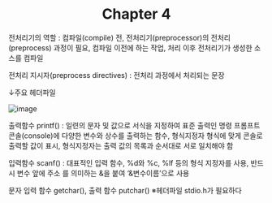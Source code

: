 <h1 align="center">Chapter 4</h1>

전처리기의 역할 : 컴파일(compile) 전, 전처리기(preprocessor)의 전처리 (preprocess) 과정이 필요, 컴파일 이전에 하는 작업, 처리 이후 전처리기가 생성한 소스를 컴파일

전처리 지시자(preprocess directives) : 전처리 과정에서 처리되는 문장

↓주요 헤더파일

![image](https://user-images.githubusercontent.com/119505410/207085419-453a0bc8-b009-4b43-87d5-17ada7a7aa67.png)

출력함수 printf() : 일련의 문자 및 값으로 서식을 지정하여 표준 출력인 명령 프롬프트 콘솔(console)에 다양한 변수와 상수를 출력하는 함수, 형식지정자 형식에 맞게 콘솔로 출력할 값이 표시, 형식지정자는 출력 값의 목록과 순서대로 서로 일치해야 함

입력함수 scanf() : 대표적인 입력 함수, %d와 %c, %lf 등의 형식 지정자를 사용, 반드시 변수 앞에 주소 를 의미하는 &을 붙여 ‘&변수이름’으로 사용


문자 입력 함수 getchar(),  출력 함수 putchar() ※헤더파일 stdio.h가 필요하다




